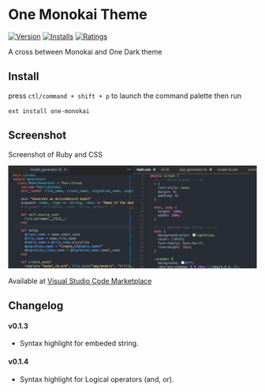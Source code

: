 # One Monokai Theme
[![Version](http://vsmarketplacebadge.apphb.com/version/azemoh.one-monokai.svg)](https://marketplace.visualstudio.com/items?itemName=azemoh.one-monokai) [![Installs](http://vsmarketplacebadge.apphb.com/installs/azemoh.one-monokai.svg)](https://marketplace.visualstudio.com/items?itemName=azemoh.one-monokai) [![Ratings](https://vsmarketplacebadge.apphb.com/rating/azemoh.one-monokai.svg)](https://marketplace.visualstudio.com/items?itemName=azemoh.theme-onedark)


A cross between Monokai and One Dark theme

## Install

press `ctl/command + shift + p` to launch the command palette then run
```
ext install one-monokai
```

## Screenshot
Screenshot of Ruby and CSS

![Theme Screenshot](screenshot-v0.1.2.png)

Available at [Visual Studio Code Marketplace](https://marketplace.visualstudio.com/items/azemoh.one-monokai)

## Changelog

#### v0.1.3

  - Syntax highlight for embeded string.

#### v0.1.4

  - Syntax highlight for Logical operators (and, or).
